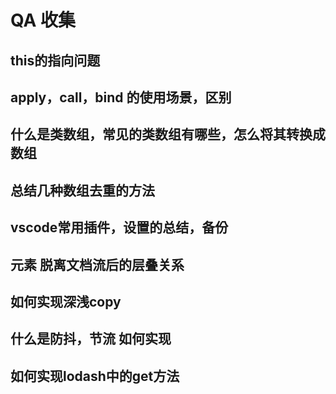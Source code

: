 # QA 收集

## this的指向问题

## apply，call，bind 的使用场景，区别

## 什么是类数组，常见的类数组有哪些，怎么将其转换成数组

## 总结几种数组去重的方法

## vscode常用插件，设置的总结，备份

## 元素 脱离文档流后的层叠关系

## 如何实现深浅copy

## 什么是防抖，节流 如何实现

## 如何实现lodash中的get方法
